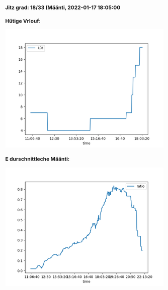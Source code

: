 ### Jitz grad: 18/33 (Määnti, 2022-01-17 18:05:00

### Hütige Vrlouf:
![Graph](Today.png)

### E durschnittleche Määnti:
![Graph](Määnti.png)